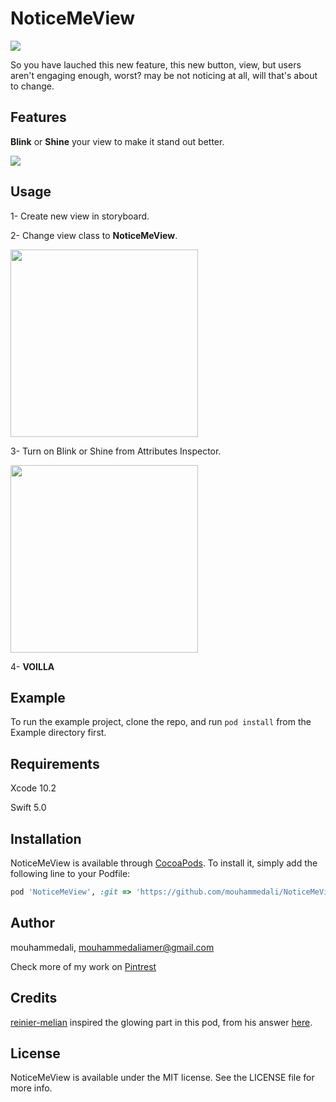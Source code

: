 # NoticeMeView
![](https://drive.google.com/uc?export=download&id=1Zde8v6aQyGjMsm066jPephecf1iwwGLx)

So you have lauched this new feature, this new button, view, but users aren't engaging enough, worst? may be not noticing at all, will that's about to change.


## Features
**Blink** or **Shine** your view to make it stand out better.


![](https://drive.google.com/uc?export=download&id=1oiAhfJMVzx9O1blfvsC0bqQRNZCFgoOt)


## Usage
1- Create new view in storyboard.


2- Change view class to **NoticeMeView**.



<img src="https://drive.google.com/uc?export=download&id=1MT88atZ30VBTkHHaO5Sar-wD09i7Xuye" width="300" />

3- Turn on Blink or Shine from Attributes Inspector.


<img src="https://drive.google.com/uc?export=download&id=1V56DbXu40s4J52ofGhyfUfDBAUqzGTwW" width="300" />


4- **VOILLA**

## Example

To run the example project, clone the repo, and run `pod install` from the Example directory first.

## Requirements
Xcode 10.2

Swift 5.0

## Installation

NoticeMeView is available through [CocoaPods](https://cocoapods.org). To install
it, simply add the following line to your Podfile:

```ruby
pod 'NoticeMeView', :git => 'https://github.com/mouhammedali/NoticeMeView'
```

## Author

mouhammedali, mouhammedaliamer@gmail.com

Check more of my work on [Pintrest]()


## Credits
[reinier-melian](https://stackoverflow.com/users/6190582/reinier-melian) inspired the glowing part in this pod, from his answer [here](https://stackoverflow.com/a/44861169).


## License

NoticeMeView is available under the MIT license. See the LICENSE file for more info.

